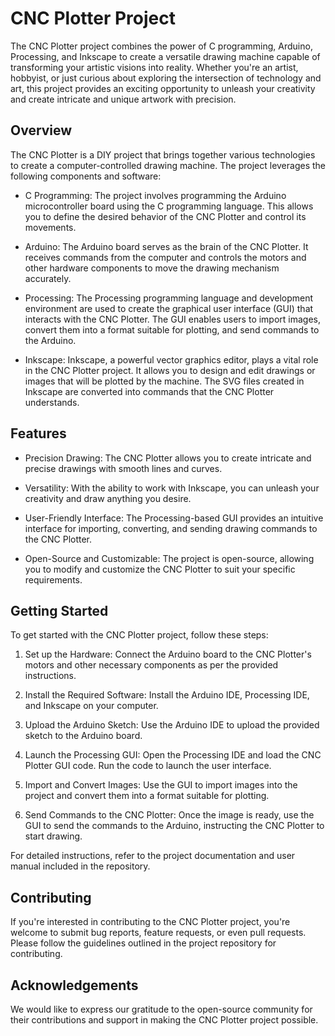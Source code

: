 # CNC Plotter Project

The CNC Plotter project combines the power of C programming, Arduino, Processing, and Inkscape to create a versatile drawing machine capable of transforming your artistic visions into reality. Whether you're an artist, hobbyist, or just curious about exploring the intersection of technology and art, this project provides an exciting opportunity to unleash your creativity and create intricate and unique artwork with precision.

## Overview

The CNC Plotter is a DIY project that brings together various technologies to create a computer-controlled drawing machine. The project leverages the following components and software:

- C Programming: The project involves programming the Arduino microcontroller board using the C programming language. This allows you to define the desired behavior of the CNC Plotter and control its movements.

- Arduino: The Arduino board serves as the brain of the CNC Plotter. It receives commands from the computer and controls the motors and other hardware components to move the drawing mechanism accurately.

- Processing: The Processing programming language and development environment are used to create the graphical user interface (GUI) that interacts with the CNC Plotter. The GUI enables users to import images, convert them into a format suitable for plotting, and send commands to the Arduino.

- Inkscape: Inkscape, a powerful vector graphics editor, plays a vital role in the CNC Plotter project. It allows you to design and edit drawings or images that will be plotted by the machine. The SVG files created in Inkscape are converted into commands that the CNC Plotter understands.

## Features

- Precision Drawing: The CNC Plotter allows you to create intricate and precise drawings with smooth lines and curves.

- Versatility: With the ability to work with Inkscape, you can unleash your creativity and draw anything you desire.

- User-Friendly Interface: The Processing-based GUI provides an intuitive interface for importing, converting, and sending drawing commands to the CNC Plotter.

- Open-Source and Customizable: The project is open-source, allowing you to modify and customize the CNC Plotter to suit your specific requirements.

## Getting Started

To get started with the CNC Plotter project, follow these steps:

1. Set up the Hardware: Connect the Arduino board to the CNC Plotter's motors and other necessary components as per the provided instructions.

2. Install the Required Software: Install the Arduino IDE, Processing IDE, and Inkscape on your computer.

3. Upload the Arduino Sketch: Use the Arduino IDE to upload the provided sketch to the Arduino board.

4. Launch the Processing GUI: Open the Processing IDE and load the CNC Plotter GUI code. Run the code to launch the user interface.

5. Import and Convert Images: Use the GUI to import images into the project and convert them into a format suitable for plotting.

6. Send Commands to the CNC Plotter: Once the image is ready, use the GUI to send the commands to the Arduino, instructing the CNC Plotter to start drawing.

For detailed instructions, refer to the project documentation and user manual included in the repository.

## Contributing

If you're interested in contributing to the CNC Plotter project, you're welcome to submit bug reports, feature requests, or even pull requests. Please follow the guidelines outlined in the project repository for contributing.


## Acknowledgements

We would like to express our gratitude to the open-source community for their contributions and support in making the CNC Plotter project possible.
